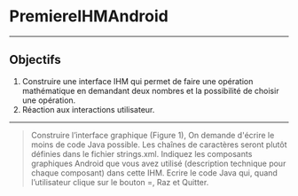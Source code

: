 # PremiereIHMAndroid

---
## Objectifs 

1. Construire une interface IHM qui permet de faire une opération mathématique en demandant 
deux nombres et la possibilité de choisir une opération.
1. Réaction aux interactions utilisateur.

---

  > Construire l’interface graphique (Figure 1), On demande d'écrire le moins de code Java possible. Les chaînes 
de caractères seront plutôt définies dans le fichier strings.xml. 
  > Indiquez les composants graphiques Android que vous avez utilisé (description technique  pour chaque 
composant)  dans cette IHM. 
  > Ecrire le code Java qui, quand l’utilisateur clique sur le bouton =, Raz et Quitter. 
